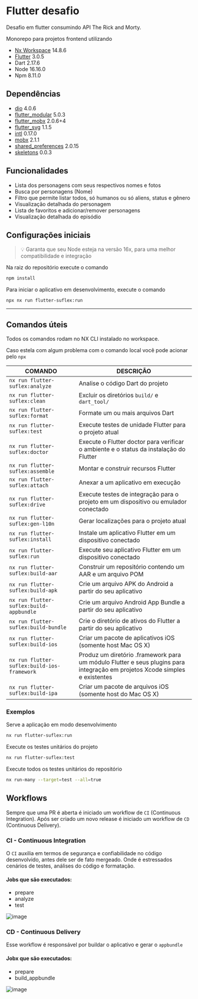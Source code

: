 # Flutter desafio 

Desafio em flutter consumindo API The Rick and Morty.

Monorepo para projetos frontend utilizando

- [Nx Workspace](https://nx.dev/) 14.8.6
- [Flutter](https://flutter.dev/) 3.0.5
- Dart 2.17.6
- Node 16.16.0
- Npm 8.11.0

## Dependências

- [dio](https://pub.dev/packages/dio) 4.0.6
- [flutter_modular](https://pub.dev/packages/flutter_modular) 5.0.3
- [flutter_mobx](https://pub.dev/packages/flutter_mobx) 2.0.6+4
- [flutter_svg](https://pub.dev/packages/flutter_svg) 1.1.5
- [intl](https://pub.dev/packages/intl) 0.17.0
- [mobx](https://pub.dev/packages/mobx) 2.1.1
- [shared_preferences](https://pub.dev/packages/shared_preferences) 2.0.15
- [skeletons](https://pub.dev/packages/skeletons) 0.0.3

## Funcionalidades

- Lista dos personagens com seus respectivos nomes e fotos
- Busca por personagens (Nome)
- Filtro que permite listar todos, só humanos ou só aliens, status e gênero
- Visualização detalhada do personagem
- Lista de favoritos e adicionar/remover personagens
- Visualização detalhada do episódio

## Configurações iniciais

> 💡 Garanta que seu Node esteja na versão 16x, para uma melhor compatibilidade e integração

Na raiz do repositório execute o comando

```bash
npm install
```

Para iniciar o aplicativo em desenvolvimento, execute o comando

```bash
npx nx run flutter-suflex:run
```

---

## Comandos úteis

Todos os comandos rodam no NX CLI instalado no workspace.

Caso estela com algum problema com o comando local você pode acionar pelo `npx`

| COMANDO | DESCRIÇÃO |
| ------- | --------- |
| `nx run flutter-suflex:analyze` | Analise o código Dart do projeto |
| `nx run flutter-suflex:clean` | Excluir os diretórios `build/` e `dart_tool/` |
| `nx run flutter-suflex:format` | Formate um ou mais arquivos Dart |
| `nx run flutter-suflex:test` | Execute testes de unidade Flutter para o projeto atual |
| `nx run flutter-suflex:doctor` | Execute o Flutter doctor para verificar o ambiente e o status da instalação do Flutter |
| `nx run flutter-suflex:assemble` | Montar e construir recursos Flutter |
| `nx run flutter-suflex:attach` | Anexar a um aplicativo em execução |
| `nx run flutter-suflex:drive` | Execute testes de integração para o projeto em um dispositivo ou emulador conectado |
| `nx run flutter-suflex:gen-l10n` | Gerar localizações para o projeto atual |
| `nx run flutter-suflex:install` | Instale um aplicativo Flutter em um dispositivo conectado |
| `nx run flutter-suflex:run` | Execute seu aplicativo Flutter em um dispositivo conectado |
| `nx run flutter-suflex:build-aar` | Construir um repositório contendo um AAR e um arquivo POM |
| `nx run flutter-suflex:build-apk` | Crie um arquivo APK do Android a partir do seu aplicativo |
| `nx run flutter-suflex:build-appbundle` | Crie um arquivo Android App Bundle a partir do seu aplicativo |
| `nx run flutter-suflex:build-bundle` | Crie o diretório de ativos do Flutter a partir do seu aplicativo |
| `nx run flutter-suflex:build-ios` | Criar um pacote de aplicativos iOS (somente host Mac OS X) |
| `nx run flutter-suflex:build-ios-framework` | Produz um diretório .framework para um módulo Flutter e seus plugins para integração em projetos Xcode simples e existentes |
| `nx run flutter-suflex:build-ipa` | Criar um pacote de arquivos iOS (somente host do Mac OS X) |

### Exemplos

Serve a aplicação em modo desenvolvimento

```bash
nx run flutter-suflex:run
```

Execute os testes unitários do projeto

```bash
nx run flutter-suflex:test
```

Execute todos os testes unitários do repositório

```bash
nx run-many --target=test --all=true
```

## Workflows

Sempre que uma PR é aberta é iniciado um workflow de `CI` (Continuous Integration). Após ser criado um novo release é iniciado um workflow de `CD` (Continuous Delivery).

### CI - Continuous Integration

O `CI` auxilia em termos de segurança e confiabilidade no código desenvolvido, antes dele ser de fato mergeado. Onde é estressados cenários de testes, análises do código e formatação.

#### Jobs que são executados:

- prepare
- analyze
- test

![image](https://user-images.githubusercontent.com/8883746/197499630-be60f3b2-b626-4f46-813f-d4e4b499fd45.png)

### CD - Continuous Delivery

Esse workflow é responsável por buildar o aplicativo e gerar o `appbundle`

#### Jobx que são executados:

- prepare
- build_appbundle

![image](https://user-images.githubusercontent.com/8883746/197499861-a6027aa5-236b-4454-8c6d-247af9153d5a.png)


